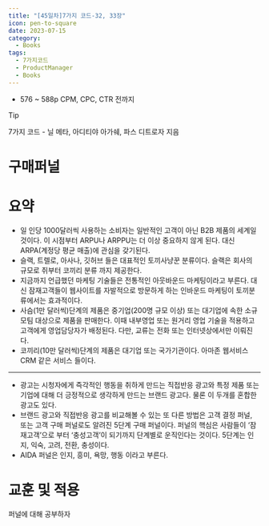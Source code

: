 ```yaml
---
title: "[45일차]7가지 코드-32, 33장"
icon: pen-to-square
date: 2023-07-15
category:
  - Books
tags:
  - 7가지코드
  - ProductManager
  - Books
---
```


- 576 ~ 588p CPM, CPC, CTR 전까지

<!-- more -->

>[!tip]
>7가지 코드 - 닐 메타, 아디티야 아가쉐, 파스 디트로자 지음


# 구매퍼널

# 요약

- 일 인당 1000달러씩 사용하는 소비자는 일반적인 고객이 아닌 B2B 제품의 세계일 것이다. 이 시점부터 ARPU나 ARPPU는 더 이상 중요하지 않게 된다. 대신 ARPA(계정당 평균 매출)에 관심을 갖기된다.
- 슬랙, 트렐로, 아사나, 깃허브 들은 대표적인 토끼사냥꾼 분류이다. 슬랙은 회사의 규모로 쥐부터 코끼리 분류 까지 제공한다.
- 지금까지 언급했던 마케팅 기술들은 전통적인 아웃바운드 마케팅이라고 부른다. 대신 잠재고객들이 웹사이트를 자발적으로 방문하게 하는 인바운드 마케팅이 토끼분류에서는 효과적이다.
- 사슴(1만 달러씩)단계의 제품은 중기업(200명 규모 이상) 또는 대기업에 속한 소규모팀 대상으로 제품을 판매한다. 이때 내부영업 또는 원거리 영업 기술을 적용하고 고객에게 영업담당자가 배정된다. 다만, 교류는 전화 또는 인터넷상에서만 이뤄진다.
- 코끼리(10만 달러씩)단계의 제품은 대기업 또는 국가기관이다. 아마존 웹서비스 CRM 같은 서비스 들이다.

---

- 광고는 시청자에게 즉각적인 행동을 취하게 만드는 직접반응 광고와 특정 제품 또는 기업에 대해 더 긍정적으로 생각하게 만드는 브랜드 광고다. 물론 이 두개를 혼합한 광고도 있다.
- 브랜드 광고와 직접반응 광고를 비교해볼 수 있는 또 다른 방법은 고객 결정 퍼널, 또는 고객 구매 퍼널로도 알려진 5단계 구매 퍼널이다. 퍼널의 핵심은 사람들이 ‘잠재고객’으로 부터 ‘충성고객’이 되기까지 단계별로 운직인다는 것이다. 
5단계는 인지, 익숙, 고려, 전환, 충성이다.
- AIDA 퍼널은 인지, 흥미, 욕망, 행동 이라고 부른다.

# 교훈 및 적용

퍼널에 대해 공부하자